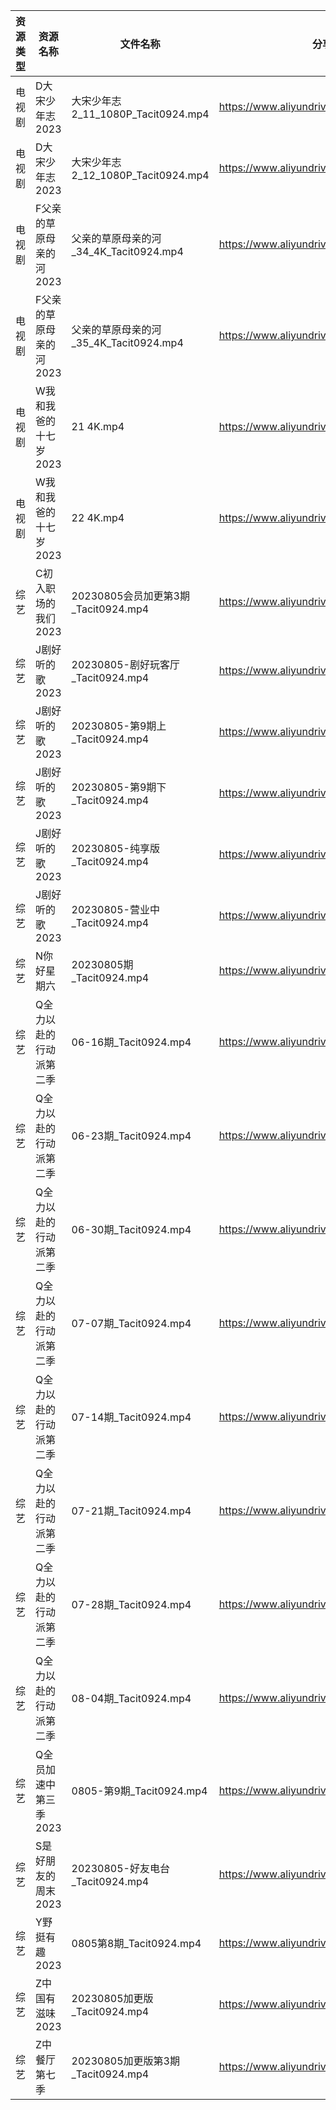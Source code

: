 | 资源类型 | 资源名称           | 文件名称                          | 分享链接                                      | 更新时间       |
| ---- | -------------- | ----------------------------- | ----------------------------------------- | ---------- |
| 电视剧  | D大宋少年志2023     | 大宋少年志2_11_1080P_Tacit0924.mp4 | https://www.aliyundrive.com/s/Be2ceEjJu56 | 2023-08-06 |
| 电视剧  | D大宋少年志2023     | 大宋少年志2_12_1080P_Tacit0924.mp4 | https://www.aliyundrive.com/s/Be2ceEjJu56 | 2023-08-06 |
| 电视剧  | F父亲的草原母亲的河2023 | 父亲的草原母亲的河_34_4K_Tacit0924.mp4 | https://www.aliyundrive.com/s/YqgsgnJkpDn | 2023-08-06 |
| 电视剧  | F父亲的草原母亲的河2023 | 父亲的草原母亲的河_35_4K_Tacit0924.mp4 | https://www.aliyundrive.com/s/YqgsgnJkpDn | 2023-08-06 |
| 电视剧  | W我和我爸的十七岁2023  | 21 4K.mp4                     | https://www.aliyundrive.com/s/PRQWQ3wbGv3 | 2023-08-06 |
| 电视剧  | W我和我爸的十七岁2023  | 22 4K.mp4                     | https://www.aliyundrive.com/s/PRQWQ3wbGv3 | 2023-08-06 |
| 综艺   | C初入职场的我们2023   | 20230805会员加更第3期_Tacit0924.mp4 | https://www.aliyundrive.com/s/pqc7pqfCNxC | 2023-08-06 |
| 综艺   | J剧好听的歌2023     | 20230805-剧好玩客厅_Tacit0924.mp4  | https://www.aliyundrive.com/s/ycqKrd2BVHK | 2023-08-06 |
| 综艺   | J剧好听的歌2023     | 20230805-第9期上_Tacit0924.mp4   | https://www.aliyundrive.com/s/ycqKrd2BVHK | 2023-08-06 |
| 综艺   | J剧好听的歌2023     | 20230805-第9期下_Tacit0924.mp4   | https://www.aliyundrive.com/s/ycqKrd2BVHK | 2023-08-06 |
| 综艺   | J剧好听的歌2023     | 20230805-纯享版_Tacit0924.mp4    | https://www.aliyundrive.com/s/ycqKrd2BVHK | 2023-08-06 |
| 综艺   | J剧好听的歌2023     | 20230805-营业中_Tacit0924.mp4    | https://www.aliyundrive.com/s/ycqKrd2BVHK | 2023-08-06 |
| 综艺   | N你好星期六         | 20230805期_Tacit0924.mp4       | https://www.aliyundrive.com/s/QGPr3eRo3pE | 2023-08-06 |
| 综艺   | Q全力以赴的行动派第二季   | 06-16期_Tacit0924.mp4          | https://www.aliyundrive.com/s/q6maeeMLR8u | 2023-08-06 |
| 综艺   | Q全力以赴的行动派第二季   | 06-23期_Tacit0924.mp4          | https://www.aliyundrive.com/s/q6maeeMLR8u | 2023-08-06 |
| 综艺   | Q全力以赴的行动派第二季   | 06-30期_Tacit0924.mp4          | https://www.aliyundrive.com/s/q6maeeMLR8u | 2023-08-06 |
| 综艺   | Q全力以赴的行动派第二季   | 07-07期_Tacit0924.mp4          | https://www.aliyundrive.com/s/q6maeeMLR8u | 2023-08-06 |
| 综艺   | Q全力以赴的行动派第二季   | 07-14期_Tacit0924.mp4          | https://www.aliyundrive.com/s/q6maeeMLR8u | 2023-08-06 |
| 综艺   | Q全力以赴的行动派第二季   | 07-21期_Tacit0924.mp4          | https://www.aliyundrive.com/s/q6maeeMLR8u | 2023-08-06 |
| 综艺   | Q全力以赴的行动派第二季   | 07-28期_Tacit0924.mp4          | https://www.aliyundrive.com/s/q6maeeMLR8u | 2023-08-06 |
| 综艺   | Q全力以赴的行动派第二季   | 08-04期_Tacit0924.mp4          | https://www.aliyundrive.com/s/q6maeeMLR8u | 2023-08-06 |
| 综艺   | Q全员加速中第三季2023  | 0805-第9期_Tacit0924.mp4        | https://www.aliyundrive.com/s/FvT7oNH6GCT | 2023-08-06 |
| 综艺   | S是好朋友的周末2023   | 20230805-好友电台_Tacit0924.mp4   | https://www.aliyundrive.com/s/hypxLH7n14j | 2023-08-06 |
| 综艺   | Y野挺有趣2023      | 0805第8期_Tacit0924.mp4         | https://www.aliyundrive.com/s/gk5rkpQXjcL | 2023-08-06 |
| 综艺   | Z中国有滋味2023     | 20230805加更版_Tacit0924.mp4     | https://www.aliyundrive.com/s/EDni6GQcnsU | 2023-08-06 |
| 综艺   | Z中餐厅第七季        | 20230805加更版第3期_Tacit0924.mp4  | https://www.aliyundrive.com/s/25GFy8VFsb6 | 2023-08-06 |
